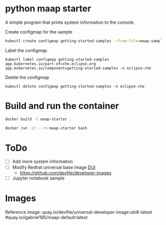 # python maap starter

A simple program that prints system information to the console.

Create configmap for the sample
```bash
kubectl create configmap getting-started-samples --from-file=maap-sample.json -n eclipse-che
```

Label the configmap
```angular2html
kubectl label configmap getting-started-samples app.kubernetes.io/part-of=che.eclipse.org app.kubernetes.io/component=getting-started-samples -n eclipse-che
```

Delete the configmap
```angular2html
kubectl delete configmap getting-started-samples -n eclipse-che
```

# Build and run the container
```bash
docker build -t maap-starter .
```

```bash
docker run -it --rm maap-starter bash
```
# ToDo
- [ ] Add more system information
- [ ] Modify Redhat universal base image [DUI](https://github.com/devfile/developer-images)
  - https://github.com/devfile/developer-images
- [ ] Jupyter notebook sample

# Images

Reference image: quay.io/devfile/universal-developer-image:ubi8-latest
#quay.io/igabriel185/maap-default:latest